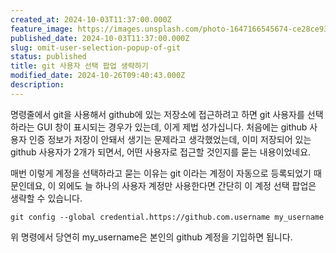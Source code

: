 ```yaml
---
created_at: 2024-10-03T11:37:00.000Z
feature_image: https://images.unsplash.com/photo-1647166545674-ce28ce93bdca?crop=entropy&cs=tinysrgb&fit=max&fm=jpg&ixid=M3wxMTc3M3wwfDF8c2VhcmNofDh8fGdpdHxlbnwwfHx8fDE3Mjk1NTc5MTR8MA&ixlib=rb-4.0.3&q=80&w=2000
published_date: 2024-10-03T11:37:00.000Z
slug: omit-user-selection-popup-of-git
status: published
title: git 사용자 선택 팝업 생략하기
modified_date: 2024-10-26T09:40:43.000Z
description:
---
```


명령줄에서 git을 사용해서 github에 있는 저장소에 접근하려고 하면 git 사용자를 선택하라는 GUI 창이 표시되는 경우가 있는데, 이게 제법 성가십니다. 처음에는 github 사용자 인증 정보가 저장이 안돼서 생기는 문제라고 생각했었는데, 이미 저장되어 있는 github 사용자가 2개가 되면서, 어떤 사용자로 접근할 것인지를 묻는 내용이었네요.

매번 이렇게 계정을 선택하라고 묻는 이유는 git 이라는 계정이 자동으로 등록되었기 때문인데요, 이 외에도 늘 하나의 사용자 계정만 사용한다면 간단히 이 계정 선택 팝업은 생략할 수 있습니다.

```
git config --global credential.https://github.com.username my_username
```

위 명령에서 당연히 my_username은 본인의 github 계정을 기입하면 됩니다.